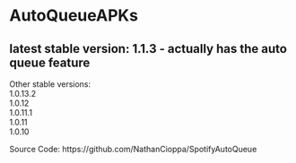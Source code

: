 # AutoQueueAPKs <br>
<h2>latest stable version: 1.1.3 - actually has the auto queue feature</h2>
<p>Other stable versions: <br>
1.0.13.2 <br>
1.0.12 <br>
1.0.11.1 <br>
1.0.11 <br>
1.0.10

<p>Source Code: <link>https://github.com/NathanCioppa/SpotifyAutoQueue
